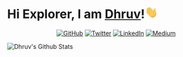 <h1>Hi Explorer, I am <a href="https://da505819.github.io/">Dhruv</a>!<img src="https://raw.githubusercontent.com/ABSphreak/ABSphreak/master/gifs/Hi.gif" width="30px"></h1>

<p align="center">
	<a href="https://github.com/dA505819"><img src="https://img.shields.io/github/followers/dA505819.svg?label=GitHub&style=social" alt="GitHub"></a>
	<a href="https://twitter.com/iam_dAggarwal"><img src="https://img.shields.io/twitter/follow/iam_dAggarwal?label=Twitter&style=social" alt="Twitter"></a>
	<a href="https://www.linkedin.com/in/dhruv-a-305713173"><img src="https://img.shields.io/badge/LinkedIn--_.svg?style=social&logo=linkedin" alt="LinkedIn"></a>
	<a href="https://medium.com/@dhruvaggarwal6"><img src="https://img.shields.io/badge/medium-%2312100E.svg?style=social&logo=medium" alt="Medium"></a> 
</p

<!--
**dA505819/dA505819** is a ✨ _special_ ✨ repository because its `README.md` (this file) appears on your GitHub profile.

Here are some ideas to get you started:

- 🔭 I’m currently working on ...
- 🌱 I’m currently learning ...
- 👯 I’m looking to collaborate on ...
- 🤔 I’m looking for help with ...
- 💬 Ask me about ...
- 📫 How to reach me: ...
- 😄 Pronouns: ...
- ⚡ Fun fact: ...
-->

![Dhruv's Github Stats](https://github-readme-stats.vercel.app/api?username=dA505819&hide=["stars"]&show_icons=true)


